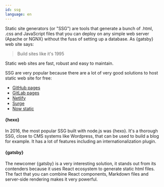 ```yaml
---
id: ssg  
language: en
---
```


Static site generators (or "SSG") are tools that generate a bunch of .html, .css and JavaScript files that you can deploy on any simple web server (Apache or NGNX) without the fuss of setting up a database.
As {gatsby} web site says:

> Build sites like it's 1995

Static web sites are fast, robust and easy to maintain.

SSG are very popular because there are a lot of very good solutions to host static web site for free:

* [GitHub pages](https://pages.github.com/)
* [GitLab pages](http://pages.gitlab.io/)
* [Netlify](https://www.netlify.com/)
* [Surge](https://surge.sh/)
* [Now static](https://zeit.co/blog/now-static)

#### {hexo}

In 2016, the most popular SSG built with node.js was {hexo}. It's a thorough SSG, close to CMS systems like Wordpress, that can be used to build a blog for example.
It has a lot of features including an internationalization plugin.

#### {gatsby}

The newcomer {gatsby} is a very interesting solution, it stands out from its contenders because it uses React ecosystem to generate static html files. The fact that you can combine React components, Markdown files and server-side rendering makes it very powerful.

